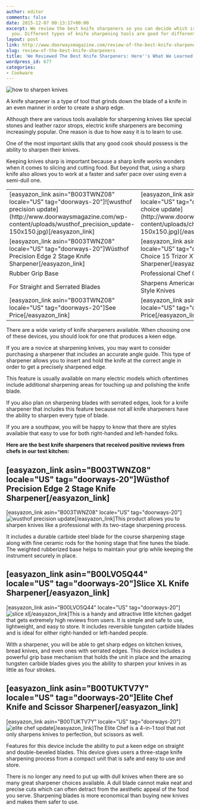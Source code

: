 ```yaml
---
author: editor
comments: false
date: 2015-12-07 00:13:17+00:00
excerpt: We review the best knife sharpeners so you can decide which is right for
  you. Different types of knife sharpening tools are good for different purposes.
layout: post
link: http://www.doorwaysmagazine.com/review-of-the-best-knife-sharpeners/
slug: review-of-the-best-knife-sharpeners
title: 'We Reviewed The Best Knife Sharpeners: Here''s What We Learned'
wordpress_id: 677
categories:
- Cookware
---
```


![how to sharpen knives](http://www.doorwaysmagazine.com/wp-content/uploads/how_to_sharpen_knives.jpg)

A knife sharpener is a type of tool that grinds down the blade of a knife in an even manner in order to create a sharp edge. 

Although there are various tools available for sharpening knives like special stones and leather razor strops, electric knife sharpeners are becoming increasingly popular. One reason is due to how easy it is to learn to use. 

One of the most important skills that any good cook should possess is the ability to sharpen their knives. 

Keeping knives sharp is important because a sharp knife works wonders when it comes to slicing and cutting food. But beyond that, using a sharp knife also allows you to work at a faster and safer pace over using even a semi-dull one. 

<table >
<tr >

<td >[easyazon_link asin="B003TWNZ08" locale="US" tag="doorways-20"]![wusthof precision update](http://www.doorwaysmagazine.com/wp-content/uploads/wusthof_precision_update-150x150.jpg)[/easyazon_link]
</td>

<td >[easyazon_link asin="B0018RSEMU" locale="US" tag="doorways-20"]![chefs choice update](http://www.doorwaysmagazine.com/wp-content/uploads/chefs_choice_update-150x150.jpg)[/easyazon_link]
</td>

<td >[easyazon_link asin="B001DT1X9O" locale="US" tag="doorways-20"]![king two sided sharpening_stone](http://www.doorwaysmagazine.com/wp-content/uploads/king_two_sided_sharpening_stone-150x150.jpg)[/easyazon_link]
</td>

<td >[easyazon_link asin="B00TUKTV7Y" locale="US" tag="doorways-20"]![elite chef update](http://www.doorwaysmagazine.com/wp-content/uploads/elite_chef_update-150x150.jpg)[/easyazon_link]
</td>
</tr>
<tr >

<td >[easyazon_link asin="B003TWNZ08" locale="US" tag="doorways-20"]Wüsthof Precision Edge 2 Stage Knife Sharpener[/easyazon_link]
</td>

<td >[easyazon_link asin="B0018RSEMU" locale="US" tag="doorways-20"]Chef's Choice 15 Trizor XV Electric Knife Sharpener[/easyazon_link]
</td>

<td >[easyazon_link asin="B001DT1X9O" locale="US" tag="doorways-20"]King Two Sided Knife Sharpening Stone[/easyazon_link]
</td>

<td >[easyazon_link asin="B00TUKTV7Y" locale="US" tag="doorways-20"]Elite Chef Knife and Scissor Sharpener[/easyazon_link]
</td>
</tr>
<tr >

<td >Rubber Grip Base
</td>

<td >Professional Chef Quality
</td>

<td >Combination Grit 1000 & 6000
</td>

<td >Ergonomic Grip Handle
</td>
</tr>
<tr >

<td >For Straight and Serrated Blades
</td>

<td >Sharpens American, European and Asian Style Knives
</td>

<td >Japanese Water Stone
</td>

<td >Good for Kitchen Shears
</td>
</tr>
<tr >

<td >[easyazon_link asin="B003TWNZ08" locale="US" tag="doorways-20"]See Price[/easyazon_link]
</td>

<td >[easyazon_link asin="B0018RSEMU" locale="US" tag="doorways-20"]See Price[/easyazon_link]
</td>

<td >[easyazon_link asin="B001DT1X9O" locale="US" tag="doorways-20"]See Price[/easyazon_link]
</td>

<td >[easyazon_link asin="B00TUKTV7Y" locale="US" tag="doorways-20"]See Price[/easyazon_link]
</td>
</tr>
</table>

There are a wide variety of knife sharpeners available. When choosing one of these devices, you should look for one that produces a keen edge. 

If you are a novice at sharpening knives, you may want to consider purchasing a sharpener that includes an accurate angle guide. This type of sharpener allows you to insert and hold the knife at the correct angle in order to get a precisely sharpened edge. 

This feature is usually available on many electric models which oftentimes include additional sharpening areas for touching up and polishing the knife blade.

If you also plan on sharpening blades with serrated edges, look for a knife sharpener that includes this feature because not all knife sharpeners have the ability to sharpen every type of blade. 

If you are a southpaw, you will be happy to know that there are styles available that easy to use for both right-handed and left-handed folks. 

**Here are the best knife sharpeners that received positive reviews from chefs in our test kitchen:**



## [easyazon_link asin="B003TWNZ08" locale="US" tag="doorways-20"]Wüsthof Precision Edge 2 Stage Knife Sharpener[/easyazon_link]



[easyazon_link asin="B003TWNZ08" locale="US" tag="doorways-20"]![wusthof precision update](http://www.doorwaysmagazine.com/wp-content/uploads/wusthof_precision_update-150x150.jpg)[/easyazon_link]This product allows you to sharpen knives like a professional with its two-stage sharpening process. 

It includes a durable carbide steel blade for the course sharpening stage along with fine ceramic rods for the honing stage that fine tunes the blade. The weighted rubberized base helps to maintain your grip while keeping the instrument securely in place. 
 


## [easyazon_link asin="B00LVO5Q44" locale="US" tag="doorways-20"]Slice XL Knife Sharpener[/easyazon_link]



[easyazon_link asin="B00LVO5Q44" locale="US" tag="doorways-20"]![slice xl](http://www.doorwaysmagazine.com/wp-content/uploads/slice_xl-150x150.jpg)[/easyazon_link]This is a handy and attractive little kitchen gadget that gets extremely high reviews from users. It is simple and safe to use, lightweight, and easy to store. It includes reversible tungsten carbide blades and is ideal for either right-handed or left-handed people. 

With a sharpener, you will be able to get sharp edges on kitchen knives, bread knives, and even ones with serrated edges. This device includes a powerful grip base mechanism that holds the unit in place and the amazing tungsten carbide blades gives you the ability to sharpen your knives in as little as four strokes.



## [easyazon_link asin="B00TUKTV7Y" locale="US" tag="doorways-20"]Elite Chef Knife and Scissor Sharpener[/easyazon_link]



[easyazon_link asin="B00TUKTV7Y" locale="US" tag="doorways-20"]![elite chef update](http://www.doorwaysmagazine.com/wp-content/uploads/elite_chef_update-150x150.jpg)[/easyazon_link]The Elite Chef is a 4-in-1 tool that not only sharpens knives to perfection, but scissors as well. 

Features for this device include the ability to put a keen edge on straight and double-beveled blades. This device gives users a three-stage knife sharpening process from a compact unit that is safe and easy to use and store. 

There is no longer any need to put up with dull knives when there are so many great sharpener choices available.  A dull blade cannot make neat and precise cuts which can often detract from the aesthetic appeal of the food you serve. Sharpening blades is more economical than buying new knives and makes them safer to use. 
